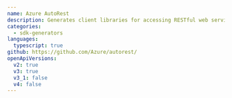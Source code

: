```yaml
---
name: Azure AutoRest
description: Generates client libraries for accessing RESTful web services from an OpenAPI document. Supports C#, PowerShell, Go, Java, Node.js, TypeScript, Python, and Ruby.
categories:
  - sdk-generators
languages:
  typescript: true
github: https://github.com/Azure/autorest/
openApiVersions:
  v2: true
  v3: true
  v3_1: false
  v4: false
---
```


